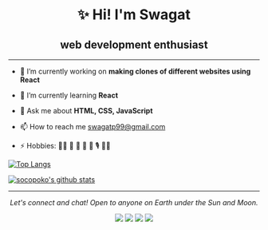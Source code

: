 <h1 align="center">✨ Hi! I'm Swagat </h1>
<h2 align="center">web development enthusiast</h2>
<hr>

<!-- ![Profile Views](https://komarev.com/ghpvc/?username=socopoko&style=flat-square&color=yellow) -->

- 🔭 I’m currently working on **making clones of different websites using React**

- 🌱 I’m currently learning **React**

- 💬 Ask me about **HTML, CSS, JavaScript** 

- 📫 How to reach me swagatp99@gmail.com

- ⚡ Hobbies: :man_technologist: :open_book: :camera_flash: :musical_keyboard: :musical_note: :studio_microphone: :man_juggling: 



[![Top Langs](https://github-readme-stats.vercel.app/api/top-langs/?username=socopoko&layout=compact)](https://github.com/socopoko/github-readme-stats)

[![socopoko's github stats](https://github-readme-stats.vercel.app/api?username=socopoko&theme=graywhite&show_icons=true)](https://github.com/socopoko/github-readme-stats)

<hr>
<p align="center">
  <i>Let's connect and chat! Open to anyone on Earth under the Sun and Moon.</i>
<p align="center">
    <a href="https://www.linkedin.com/in/swagat-panda-51348b1a7/" alt="Linkedin"><img src="https://github.com/imdhruv99/imdhruv99/blob/master/readme/linkedin.png"></a>
    <a href="https://www.instagram.com/socopoko/" alt="Instagram"><img src="https://github.com/imdhruv99/imdhruv99/blob/master/readme/insta.png"></a>
    <a href="https://github.com/socopoko" alt="GitHub"><img src="https://github.com/imdhruv99/imdhruv99/blob/master/readme/github.png"></a>
    <a href="https://dev.to/socopoko" alt="Dev"><img src="https://github.com/imdhruv99/imdhruv99/blob/master/readme/dev.png"></a>
</p>
</p>
